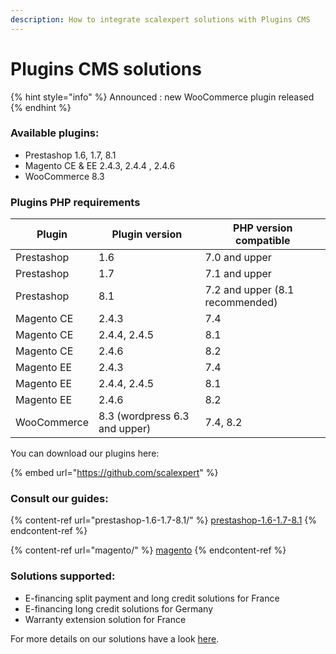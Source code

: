 ```yaml
---
description: How to integrate scalexpert solutions with Plugins CMS
---
```


# Plugins CMS solutions

{% hint style="info" %}
Announced : new WooCommerce plugin released
{% endhint %}

### Available plugins:

* Prestashop 1.6, 1.7, 8.1
* Magento CE & EE 2.4.3, 2.4.4 , 2.4.6
* WooCommerce 8.3

### Plugins PHP requirements

| Plugin      | Plugin version                | PHP version compatible          |
| ----------- | ----------------------------- | ------------------------------- |
| Prestashop  | 1.6                           | 7.0 and upper                   |
| Prestashop  | 1.7                           | 7.1 and upper                   |
| Prestashop  | 8.1                           | 7.2 and upper (8.1 recommended) |
| Magento CE  | 2.4.3                         | 7.4                             |
| Magento CE  | 2.4.4, 2.4.5                  | 8.1                             |
| Magento CE  | 2.4.6                         | 8.2                             |
| Magento EE  | 2.4.3                         | 7.4                             |
| Magento EE  | 2.4.4, 2.4.5                  | 8.1                             |
| Magento EE  | 2.4.6                         | 8.2                             |
| WooCommerce | 8.3 (wordpress 6.3 and upper) | 7.4, 8.2                        |

You can download our plugins here:

{% embed url="https://github.com/scalexpert" %}

### Consult our guides:

{% content-ref url="prestashop-1.6-1.7-8.1/" %}
[prestashop-1.6-1.7-8.1](prestashop-1.6-1.7-8.1/)
{% endcontent-ref %}

{% content-ref url="magento/" %}
[magento](magento/)
{% endcontent-ref %}

### Solutions supported:

* E-financing split payment and long credit solutions for France
* E-financing long credit solutions for Germany
* Warranty extension solution for France

For more details on our solutions have a look [here](broken-reference).
